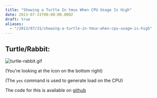 ```yaml
---
title: "Showing a Turtle In tmux When CPU Usage Is High"
date: 2013-07-31T00:00:00.000Z
draft: true
aliases:
  - "/2013/07/31/showing-a-turtle-in-tmux-when-cpu-usage-is-high"
---
```

## Turtle/Rabbit:

![turtle-rabbit.gif](/images/turtle-rabbit.gif)

(You're looking at the icon on the bottom right)

(The `yes` command is used to generate load on the CPU)

The code for this is available on [github](https://gist.github.com/AndrewVos/6123100)

